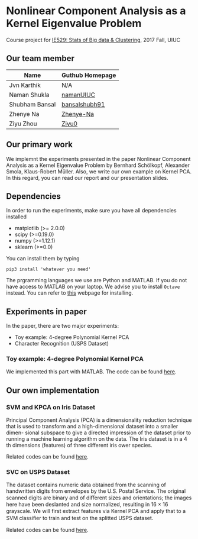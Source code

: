 # Nonlinear Component Analysis as a Kernel Eigenvalue Problem
Course project for [IE529: Stats of Big data & Clustering](https://ise.illinois.edu/courses/profile/IE529-120168), 2017 Fall, UIUC

## Our team member
| Name           | Guthub Homepage                                   |
|----------------|---------------------------------------------------|
| Jvn Karthik    | N/A                                               |
| Naman Shukla   | [namanUIUC](https://github.com/namanUIUC)         |
| Shubham Bansal | [bansalshubh91](https://github.com/bansalshubh91) |
| Zhenye Na      | [Zhenye-Na](https://github.com/Zhenye-Na)         |
| Ziyu Zhou      | [Ziyu0](https://github.com/Ziyu0)                 |

## Our primary work
We implemnt the experiments presented in the paper Nonlinear Component Analysis as a Kernel Eigenvalue Problem by Bernhard Schölkopf, Alexander Smola, Klaus-Robert Müller. Also, we write our own example on Kernel PCA. In this regard, you can read our report and our presentation slides.

## Dependencies
In order to run the experiments, make sure you have all dependencies installed
- matplotlib (>= 2.0.0)
- scipy (>=0.19.0)
- numpy (>=1.12.1)
- sklearn (>=0.0)

You can install them by typing

`pip3 install 'whatever you need'`

The prgramming languages we use are Python and MATLAB. If you do not have access to MATLAB on your laptop. We advise you to install `Octave` instead. You can refer to [this](https://www.gnu.org/software/octave/download.html) webpage for installing.

## Experiments in paper
In the paper, there are two major experiments:
- Toy example: 4-degree Polynomial Kernel PCA
- Character Recognition (USPS Dataset)

### Toy example: 4-degree Polynomial Kernel PCA
We implemented this part with MATLAB. The code can be found [here](https://github.com/Zhenye-Na/npca/blob/master/our_kpca/kpca_code.m).

## Our own implementation
### SVM and KPCA on Iris Dataset
Principal Component Analysis (PCA) is a dimensionality reduction technique that is used to transform and a high-dimensional dataset into a smaller dimen- sional subspace to give a directed impression of the dataset prior to running a machine learning algorithm on the data. The Iris dataset is in a 4 th dimensions (features) of three different iris ower species. 

Related codes can be found [here](https://github.com/Zhenye-Na/npca/blob/master/application/SVM_on_Iris.ipynb).

### SVC on USPS Dataset
The dataset contains numeric data obtained from the scanning of handwritten digits from envelopes by the U.S. Postal Service. The original scanned digits are binary and of diﬀerent sizes and orientations; the images here have been deslanted and size normalized, resulting in 16 × 16 grayscale. We will ﬁrst extract features via Kernel PCA and apply that to a SVM classiﬁer to train and test on the splitted USPS dataset.

Related codes can be found [here](https://github.com/Zhenye-Na/npca/blob/master/application/SVC_on_USPS.ipynb).
